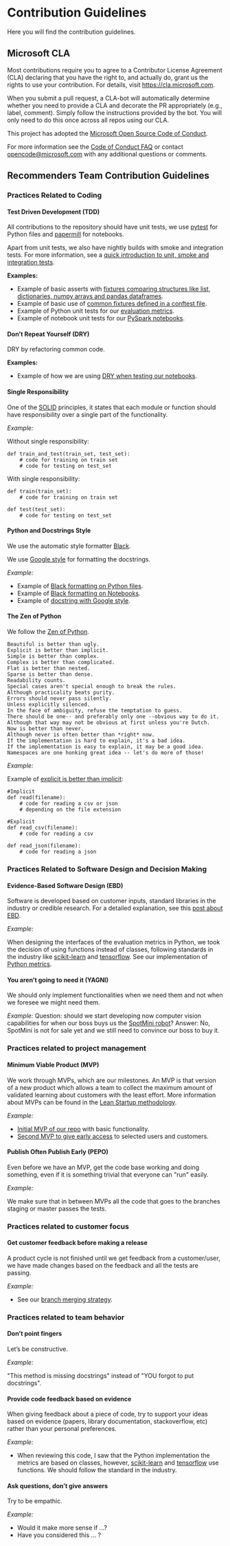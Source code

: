 # Contribution Guidelines

Here you will find the contribution guidelines.


## Microsoft CLA

Most contributions require you to agree to a Contributor License Agreement (CLA) declaring that you have the right to, and actually do, grant us the rights to use your contribution. For details, visit https://cla.microsoft.com.

When you submit a pull request, a CLA-bot will automatically determine whether you need to provide a CLA and decorate the PR appropriately (e.g., label, comment). Simply follow the instructions provided by the bot. You will only need to do this once across all repos using our CLA.

This project has adopted the [Microsoft Open Source Code of Conduct](https://opensource.microsoft.com/codeofconduct/).

For more information see the [Code of Conduct FAQ](https://opensource.microsoft.com/codeofconduct/faq/) or contact [opencode@microsoft.com](mailto:opencode@microsoft.com) with any additional questions or comments.

## Recommenders Team Contribution Guidelines

### Practices Related to Coding

#### Test Driven Development (TDD) 

All contributions to the repository should have unit tests, we use [pytest](https://docs.pytest.org/en/latest/) for Python files and [papermill](https://github.com/nteract/papermill) for notebooks. 

Apart from unit tests, we also have nightly builds with smoke and integration tests. For more information, see a [quick introduction to unit, smoke and integration tests](https://miguelgfierro.com/blog/2018/a-beginners-guide-to-python-testing/).

**Examples:**

* Example of basic asserts with [fixtures comparing structures like list, dictionaries, numpy arrays and pandas dataframes](https://github.com/miguelgfierro/codebase/blob/master/python/test/pytest_fixtures.py).
* Example of basic use of [common fixtures defined in a conftest file](https://github.com/miguelgfierro/codebase/blob/master/python/test/pytest_fixtures_in_common_file.py).
* Example of Python unit tests for our [evaluation metrics](tests/unit/test_python_evaluation.py).
* Example of notebook unit tests for our [PySpark notebooks](tests/unit/test_notebooks_pyspark.py).

#### Don’t Repeat Yourself (DRY)

DRY by refactoring common code.

**Examples:**
* Example of how we are using [DRY when testing our notebooks](tests/notebooks_common.py). 

#### Single Responsibility

One of the [SOLID](https://en.wikipedia.org/wiki/SOLID) principles, it states that each module or function should have responsibility over a single part of the functionality. 

*Example:*

Without single responsibility:
```
def train_and_test(train_set, test_set):
    # code for training on train set
    # code for testing on test_set
```
With single responsibility:
```
def train(train_set):
    # code for training on train set

def test(test_set):
    # code for testing on test_set  
```

#### Python and Docstrings Style
We use the automatic style formatter [Black](https://github.com/ambv/black). 

We use [Google style](http://sphinxcontrib-napoleon.readthedocs.io/en/latest/example_google.html) for formatting the docstrings.

*Example:*

* Example of [Black formatting on Python files](https://github.com/ambv/black#the-black-code-style). 
* Example of [Black formatting on Notebooks](https://github.com/csurfer/blackcellmagic).
* Example of [docstring with Google style](http://sphinxcontrib-napoleon.readthedocs.io/en/latest/example_google.html).

#### The Zen of Python
We follow the [Zen of Python](https://www.python.org/dev/peps/pep-0020/).

```
Beautiful is better than ugly.
Explicit is better than implicit. 
Simple is better than complex.
Complex is better than complicated.
Flat is better than nested.
Sparse is better than dense.
Readability counts.
Special cases aren't special enough to break the rules.
Although practicality beats purity.
Errors should never pass silently.
Unless explicitly silenced.
In the face of ambiguity, refuse the temptation to guess.
There should be one-- and preferably only one --obvious way to do it.
Although that way may not be obvious at first unless you're Dutch.
Now is better than never.
Although never is often better than *right* now.
If the implementation is hard to explain, it's a bad idea.
If the implementation is easy to explain, it may be a good idea.
Namespaces are one honking great idea -- let's do more of those! 
```

*Example:*

Example of [explicit is better than implicit](https://miguelgfierro.com/blog/2018/python-pro-tips-understanding-explicit-is-better-than-implicit/):
```
#Implicit
def read(filename):
    # code for reading a csv or json
    # depending on the file extension

#Explicit
def read_csv(filename):
    # code for reading a csv

def read_json(filename):
    # code for reading a json

```

### Practices Related to Software Design and Decision Making

#### Evidence-Based Software Design (EBD)
Software is developed based on customer inputs, standard libraries in the industry or credible research. For a detailed explanation, see this [post about EBD](https://miguelgfierro.com/blog/2018/evidence-based-software-design/). 

*Example:*

When designing the interfaces of the evaluation metrics in Python, we took the decision of using functions instead of classes, following standards in the industry like [scikit-learn](https://scikit-learn.org/stable/modules/classes.html#sklearn-metrics-metrics) and [tensorflow](https://www.tensorflow.org/api_docs/python/tf/metrics). See our implementation of [Python metrics](reco_utils/evaluation/python_evaluation.py).

#### You aren’t going to need it (YAGNI)

We should only implement functionalities when we need them and not when we foresee we might need them.

*Example:*
Question: should we start developing now computer vision capabilities for when our boss buys us the [SpotMini robot](https://www.youtube.com/watch?v=kHBcVlqpvZ8)?
Answer: No, SpotMini is not for sale yet and we still need to convince our boss to buy it.

### Practices related to project management

#### Minimum Viable Product (MVP)

We work through MVPs, which are our milestones. An MVP is that version of a new product which allows a team to collect the maximum amount of validated learning about customers with the least effort. More information about MVPs can be found in the [Lean Startup methodology](http://theleanstartup.com/principles).

*Example:*

* [Initial MVP of our repo](https://github.com/Microsoft/Recommenders/milestone/1) with basic functionality.
* [Second MVP to give early access](https://github.com/Microsoft/Recommenders/milestone/3) to selected users and customers.

#### Publish Often Publish Early (PEPO)
Even before we have an MVP, get the code base working and doing something, even if it is something trivial that everyone can "run" easily. 

*Example:*

We make sure that in between MVPs all the code that goes to the branches staging or master passes the tests.


### Practices related to customer focus

#### Get customer feedback before making a release
A product cycle is not finished until we get feedback from a customer/user, we have made changes based on the feedback and all the tests are passing.

*Example:*

* See our [branch merging strategy](https://github.com/Microsoft/Recommenders/wiki/Strategy-to-merge-the-code-to-master-branch).

### Practices related to team behavior

#### Don’t point fingers
Let’s be constructive.

*Example:*

"This method is missing docstrings" instead of "YOU forgot to put docstrings".

#### Provide code feedback based on evidence 

When giving feedback about a piece of code, try to support your ideas based on evidence (papers, library documentation, stackoverflow, etc) rather than your personal preferences. 

*Example:*

* When reviewing this code, I saw that the Python implementation the metrics are based on classes, however, [scikit-learn](https://scikit-learn.org/stable/modules/classes.html#sklearn-metrics-metrics) and [tensorflow](https://www.tensorflow.org/api_docs/python/tf/metrics) use functions. We should follow the standard in the industry.

#### Ask questions, don’t give answers
Try to be empathic. 

*Example:*

* Would it make more sense if ...?
* Have you considered this ... ?


